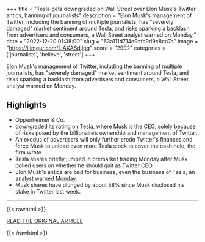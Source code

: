 +++
title = "Tesla gets downgraded on Wall Street over Elon Musk's Twitter antics, banning of journalists"
description = "Elon Musk's management of Twitter, including the banning of multiple journalists, has \"severely damaged\" market sentiment around Tesla, and risks sparking a backlash from advertisers and consumers, a Wall Street analyst warned on Monday."
date = "2022-12-20 01:38:00"
slug = "63a111d714e9afc9d9c8ca7a"
image = "https://i.imgur.com/LiAXASd.jpg"
score = "2992"
categories = ['journalists', 'believe', 'street']
+++

Elon Musk's management of Twitter, including the banning of multiple journalists, has \"severely damaged\" market sentiment around Tesla, and risks sparking a backlash from advertisers and consumers, a Wall Street analyst warned on Monday.

## Highlights

- Oppenheimer & Co.
- downgraded its rating on Tesla, where Musk is the CEO, solely because of risks posed by the billionaire’s ownership and management of Twitter.
- An exodus of advertisers will only further erode Twitter's finances and force Musk to unload even more Tesla stock to cover the cash hole, the firm wrote.
- Tesla shares briefly jumped in premarket trading Monday after Musk polled users on whether he should quit as Twitter CEO.
- Elon Musk's antics are bad for business, even the business of Tesla, an analyst warned Monday.
- Musk shares have plunged by about 58% since Musk disclosed his stake in Twitter last week.

---

{{< rawhtml >}}
  <p class="article-category">
    <a target="_blank" href="https://edition.cnn.com/2022/12/19/business/tesla-stock-downgrade/index.html">READ THE ORIGINAL ARTICLE</a>
  </p>
{{< /rawhtml >}}

